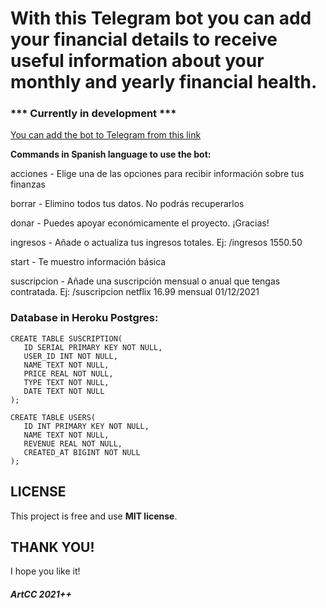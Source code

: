 # With this Telegram bot you can add your financial details to receive useful information about your monthly and yearly financial health.

### *** Currently in development ***

[You can add the bot to Telegram from this link](https://t.me/artcc_myfinancesbot)

<p><strong>Commands in Spanish language to use the bot:</p></strong>

<p>acciones - Elige una de las opciones para recibir información sobre tus finanzas</p>
<p>borrar - Elimino todos tus datos. No podrás recuperarlos</p>
<p>donar - Puedes apoyar económicamente el proyecto. ¡Gracias!</p>
<p>ingresos - Añade o actualiza tus ingresos totales. Ej: /ingresos 1550.50</p>
<p>start - Te muestro información básica</p>
<p>suscripcion - Añade una suscripción mensual o anual que tengas contratada. Ej: /suscripcion netflix 16.99 mensual 01/12/2021</p>

### Database in Heroku Postgres:

```
CREATE TABLE SUSCRIPTION(
   ID SERIAL PRIMARY KEY NOT NULL,
   USER_ID INT NOT NULL,
   NAME TEXT NOT NULL,
   PRICE REAL NOT NULL,
   TYPE TEXT NOT NULL,
   DATE TEXT NOT NULL
);
```

```
CREATE TABLE USERS(
   ID INT PRIMARY KEY NOT NULL,
   NAME TEXT NOT NULL,
   REVENUE REAL NOT NULL,
   CREATED_AT BIGINT NOT NULL
);
```

## LICENSE

This project is free and use <b>MIT license</b>.

## THANK YOU!

I hope you like it!

##### ArtCC 2021++
